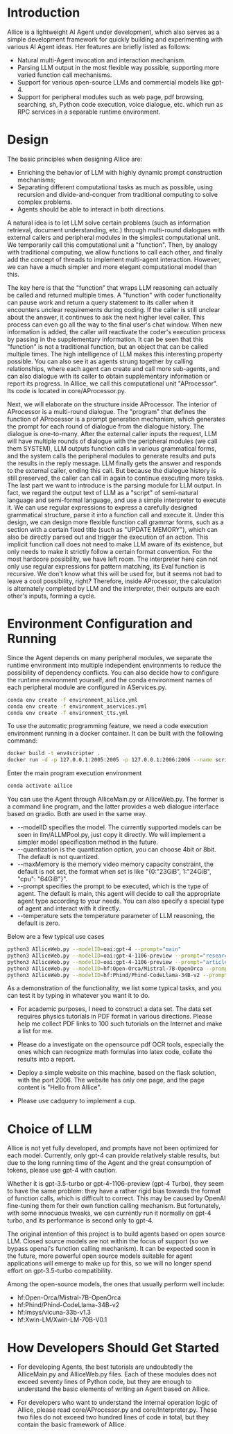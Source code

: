 # Introduction
AIlice is a lightweight AI Agent under development, which also serves as a simple development framework for quickly building and experimenting with various AI Agent ideas.
Her features are briefly listed as follows:

- Natural multi-Agent invocation and interaction mechanism.
- Parsing LLM output in the most flexible way possible, supporting more varied function call mechanisms.
- Support for various open-source LLMs and commercial models like gpt-4.
- Support for peripheral modules such as web page, pdf browsing, searching, sh, Python code execution, voice dialogue, etc. which run as RPC services in a separable runtime 
environment.

# Design
The basic principles when designing AIlice are:

- Enriching the behavior of LLM with highly dynamic prompt construction mechanisms;
- Separating different computational tasks as much as possible, using recursion and divide-and-conquer from traditional computing to solve complex problems.
- Agents should be able to interact in both directions.

A natural idea is to let LLM solve certain problems (such as information retrieval, document understanding, etc.) through multi-round dialogues with external callers and
peripheral modules in the simplest computational unit. We temporarily call this computational unit a "function". Then, by analogy with traditional computing, we allow 
functions to call each other, and finally add the concept of threads to implement multi-agent interaction. However, we can have a much simpler and more elegant computational
model than this.

The key here is that the "function" that wraps LLM reasoning can actually be called and returned multiple times. A "function" with coder functionality can pause work and
return a query statement to its caller when it encounters unclear requirements during coding. If the caller is still unclear about the answer, it continues to ask the next
higher level caller. This process can even go all the way to the final user's chat window. When new information is added, the caller will reactivate the coder's execution
process by passing in the supplementary information. It can be seen that this "function" is not a traditional function, but an object that can be called multiple times. 
The high intelligence of LLM makes this interesting property possible. You can also see it as agents strung together by calling relationships, where each agent can create
and call more sub-agents, and can also dialogue with its caller to obtain supplementary information or report its progress. In AIlice, we call this computational unit
"AProcessor". Its code is located in core/AProcessor.py.

Next, we will elaborate on the structure inside AProcessor. The interior of AProcessor is a multi-round dialogue. The "program" that defines the function of AProcessor
is a prompt generation mechanism, which generates the prompt for each round of dialogue from the dialogue history. The dialogue is one-to-many. After the external caller
inputs the request, LLM will have multiple rounds of dialogue with the peripheral modules (we call them SYSTEM), LLM outputs function calls in various grammatical forms,
and the system calls the peripheral modules to generate results and puts the results in the reply message. LLM finally gets the answer and responds to the external caller,
ending this call. But because the dialogue history is still preserved, the caller can call in again to continue executing more tasks. The last part we want to introduce
is the parsing module for LLM output. In fact, we regard the output text of LLM as a "script" of semi-natural language and semi-formal language, and use a simple interpreter
to execute it. We can use regular expressions to express a carefully designed grammatical structure, parse it into a function call and execute it. Under this design, we
can design more flexible function call grammar forms, such as a section with a certain fixed title (such as "UPDATE MEMORY"), which can also be directly parsed out and
trigger the execution of an action. This implicit function call does not need to make LLM aware of its existence, but only needs to make it strictly follow a certain format
convention. For the most hardcore possibility, we have left room. The interpreter here can not only use regular expressions for pattern matching, its Eval function is
recursive. We don't know what this will be used for, but it seems not bad to leave a cool possibility, right? Therefore, inside AProcessor, the calculation is alternately
completed by LLM and the interpreter, their outputs are each other's inputs, forming a cycle.

# Environment Configuration and Running
Since the Agent depends on many peripheral modules, we separate the runtime environment into multiple independent environments to reduce the possibility of dependency
conflicts. You can also decide how to configure the runtime environment yourself, and the conda environment names of each peripheral module are configured in AServices.py.

```bash
conda env create -f environment_ailice.yml
conda env create -f environment_aservices.yml
conda env create -f environment_tts.yml
```

To use the automatic programming feature, we need a code execution environment running in a docker container. It can be built with the following command:

```bash
docker build -t env4scripter .
docker run -d -p 127.0.0.1:2005:2005 -p 127.0.0.1:2006:2006 --name scripter env4scripter
```

Enter the main program execution environment

```bash
conda activate ailice
```

You can use the Agent through AIliceMain.py or AIliceWeb.py. The former is a command line program, and the latter provides a web dialogue interface based on gradio. Both
are used in the same way.

- --modelID specifies the model. The currently supported models can be seen in llm/ALLMPool.py, just copy it directly. We will implement a simpler model specification method
in the future.
- --quantization is the quantization option, you can choose 4bit or 8bit. The default is not quantized.
- --maxMemory is the memory video memory capacity constraint, the default is not set, the format when set is like "{0:"23GiB", 1:"24GiB", "cpu": "64GiB"}".
- --prompt specifies the prompt to be executed, which is the type of agent. The default is main, this agent will decide to call the appropriate agent type according to your
needs. You can also specify a special type of agent and interact with it directly.
- --temperature sets the temperature parameter of LLM reasoning, the default is zero.

Below are a few typical use cases

```bash
python3 AIliceWeb.py --modelID=oai:gpt-4 --prompt="main"
python3 AIliceWeb.py --modelID=oai:gpt-4-1106-preview --prompt="researcher"
python3 AIliceWeb.py --modelID=oai:gpt-4-1106-preview --prompt="article-digest"
python3 AIliceWeb.py --modelID=hf:Open-Orca/Mistral-7B-OpenOrca --prompt="main"
python3 AIliceWeb.py --modelID=hf:Phind/Phind-CodeLlama-34B-v2 --prompt="coder-proxy" --quantization=4bit
```

As a demonstration of the functionality, we list some typical tasks, and you can test it by typing in whatever you want it to do.

- For academic purposes, I need to construct a data set. The data set requires physics tutorials in PDF format in various directions. Please help me collect PDF links to
100 such tutorials on the Internet and make a list for me.

- Please do a investigate on the opensource pdf OCR tools, especially the ones which can recognize math formulas into latex code, collate the results into a report.

- Deploy a simple website on this machine, based on the flask solution, with the port 2006. The website has only one page, and the page content is "Hello from AIlice".

- Please use cadquery to implement a cup.


# Choice of LLM
AIlice is not yet fully developed, and prompts have not been optimized for each model. Currently, only gpt-4 can provide relatively stable results, but due to the long
running time of the Agent and the great consumption of tokens, please use gpt-4 with caution.

Whether it is gpt-3.5-turbo or gpt-4-1106-preview (gpt-4 Turbo), they seem to have the same problem: they have a rather rigid bias towards the format of function calls, which
is difficult to correct. This may be caused by OpenAI fine-tuning them for their own function calling mechanism. 
But fortunately, with some innocuous tweaks, we can currently run it normally on gpt-4 turbo, and its performance is second only to gpt-4.

The original intention of this project is to build agents based on open source LLM. Closed source models are not within the focus of support (so we bypass openai's function
calling mechanism). It can be expected soon in the future, more powerful open source models suitable for agent applications will emerge to make up for this, so we will no
longer spend effort on gpt-3.5-turbo compatibility.

Among the open-source models, the ones that usually perform well include:

- hf:Open-Orca/Mistral-7B-OpenOrca
- hf:Phind/Phind-CodeLlama-34B-v2
- hf:lmsys/vicuna-33b-v1.3
- hf:Xwin-LM/Xwin-LM-70B-V0.1

# How Developers Should Get Started

- For developing Agents, the best tutorials are undoubtedly the AIliceMain.py and AIliceWeb.py files. Each of these modules does not exceed seventy lines of Python code,
but they are enough to understand the basic elements of writing an Agent based on AIlice.

- For developers who want to understand the internal operation logic of AIlice, please read core/AProcessor.py and core/Interpreter.py. These two files do not exceed two
hundred lines of code in total, but they contain the basic framework of AIlice.


